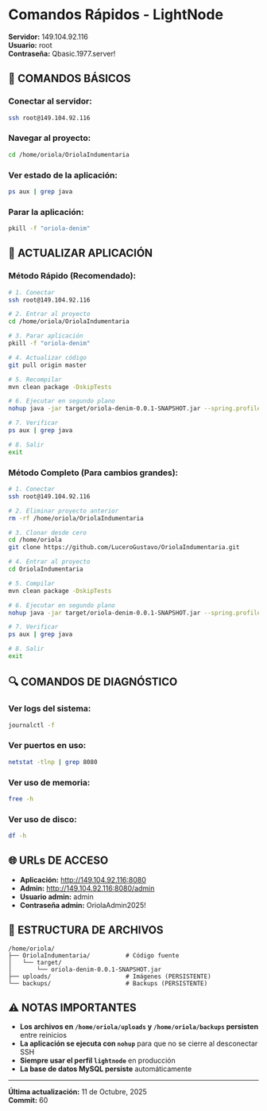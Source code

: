 # Comandos Rápidos - LightNode

**Servidor:** 149.104.92.116  
**Usuario:** root  
**Contraseña:** Qbasic.1977.server!

## 🚀 **COMANDOS BÁSICOS**

### **Conectar al servidor:**
```bash
ssh root@149.104.92.116
```

### **Navegar al proyecto:**
```bash
cd /home/oriola/OriolaIndumentaria
```

### **Ver estado de la aplicación:**
```bash
ps aux | grep java
```

### **Parar la aplicación:**
```bash
pkill -f "oriola-denim"
```

## 🔄 **ACTUALIZAR APLICACIÓN**

### **Método Rápido (Recomendado):**
```bash
# 1. Conectar
ssh root@149.104.92.116

# 2. Entrar al proyecto
cd /home/oriola/OriolaIndumentaria

# 3. Parar aplicación
pkill -f "oriola-denim"

# 4. Actualizar código
git pull origin master

# 5. Recompilar
mvn clean package -DskipTests

# 6. Ejecutar en segundo plano
nohup java -jar target/oriola-denim-0.0.1-SNAPSHOT.jar --spring.profiles.active=lightnode > /dev/null 2>&1 &

# 7. Verificar
ps aux | grep java

# 8. Salir
exit
```

### **Método Completo (Para cambios grandes):**
```bash
# 1. Conectar
ssh root@149.104.92.116

# 2. Eliminar proyecto anterior
rm -rf /home/oriola/OriolaIndumentaria

# 3. Clonar desde cero
cd /home/oriola
git clone https://github.com/LuceroGustavo/OriolaIndumentaria.git

# 4. Entrar al proyecto
cd OriolaIndumentaria

# 5. Compilar
mvn clean package -DskipTests

# 6. Ejecutar en segundo plano
nohup java -jar target/oriola-denim-0.0.1-SNAPSHOT.jar --spring.profiles.active=lightnode > /dev/null 2>&1 &

# 7. Verificar
ps aux | grep java

# 8. Salir
exit
```

## 🔍 **COMANDOS DE DIAGNÓSTICO**

### **Ver logs del sistema:**
```bash
journalctl -f
```

### **Ver puertos en uso:**
```bash
netstat -tlnp | grep 8080
```

### **Ver uso de memoria:**
```bash
free -h
```

### **Ver uso de disco:**
```bash
df -h
```

## 🌐 **URLs DE ACCESO**

- **Aplicación:** http://149.104.92.116:8080
- **Admin:** http://149.104.92.116:8080/admin
- **Usuario admin:** admin
- **Contraseña admin:** OriolaAdmin2025!

## 📁 **ESTRUCTURA DE ARCHIVOS**

```
/home/oriola/
├── OriolaIndumentaria/          # Código fuente
│   └── target/
│       └── oriola-denim-0.0.1-SNAPSHOT.jar
├── uploads/                     # Imágenes (PERSISTENTE)
└── backups/                     # Backups (PERSISTENTE)
```

## ⚠️ **NOTAS IMPORTANTES**

- **Los archivos en `/home/oriola/uploads` y `/home/oriola/backups` persisten** entre reinicios
- **La aplicación se ejecuta con `nohup`** para que no se cierre al desconectar SSH
- **Siempre usar el perfil `lightnode`** en producción
- **La base de datos MySQL persiste** automáticamente

---

**Última actualización:** 11 de Octubre, 2025  
**Commit:** 60
